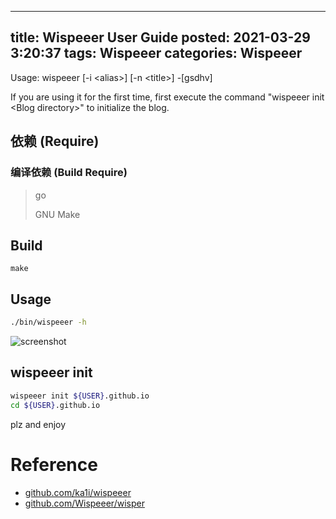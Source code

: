 ------
title: Wispeeer User Guide
posted: 2021-03-29 3:20:37
tags: Wispeeer
categories: Wispeeer
------

Usage: wispeeer [-i &lt;alias&gt;] [-n &lt;title&gt;] -[gsdhv]

If you are using it for the first time,
first execute the command "wispeeer init &lt;Blog directory&gt;" to initialize the blog.

<!-- more -->

## 依赖 (Require)
### 编译依赖 (Build Require)
> go
>
> GNU Make

## Build
```
make
```

## Usage
```bash
./bin/wispeeer -h
```

![screenshot](screenshot.png)

## wispeeer init

```bash
wispeeer init ${USER}.github.io
cd ${USER}.github.io
```
plz and enjoy

# Reference
- [github.com/ka1i/wispeeer](https://github.com/ka1i/wispeeer)
- [github.com/Wispeeer/wisper](https://github.com/Wispeeer/wisper)

